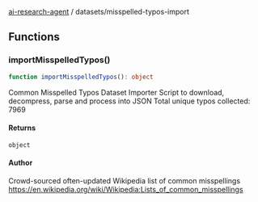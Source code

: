 [ai-research-agent](../index.md) / datasets/misspelled-typos-import

## Functions

### importMisspelledTypos()

```ts
function importMisspelledTypos(): object
```

Common Misspelled Typos Dataset Importer
 Script to download, decompress, parse and process into JSON
Total unique typos collected: 7969

#### Returns

`object`

#### Author

Crowd-sourced often-updated Wikipedia list of common misspellings 
https://en.wikipedia.org/wiki/Wikipedia:Lists_of_common_misspellings

